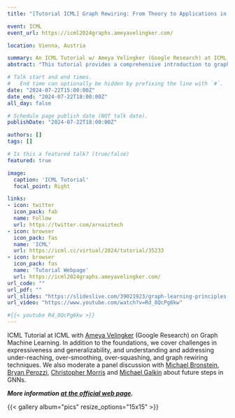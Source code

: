 ```yaml
---
title: "[Tutorial ICML] Graph Rewiring: From Theory to Applications in Fairness"

event: ICML
event_url: https://icml2024graphs.ameyavelingker.com/

location: Vienna, Austria 

summary: An ICML Tutorial w/ Ameya Velingker (Google Research) at ICML on Graph Machine Learning. In addition to the foundations, we cover challenges in  expressiveness and generalizability, and understanding and addressing under-reaching, over-smoothing, over-squashing, and graph rewiring techniques. We moderate a aanel discussion with Michael Bronstein, Bryan Perozzi and Christopher Morris and more panelistabout future steps in GNNs.
abstract: "This tutorial provides a comprehensive introduction to graph learning and GNNs, covering foundational concepts and recent advancements in the field. We begin with an overview of traditional graph representation and embedding methods, and then focus on modern approaches such as Graph Neural Networks (GNNs), Message Passing Networks (MPNNs), and Graph Transformers (GTs). The second part delves into the expressivity and generalizability of current GNN architectures. We will explore what functions and tasks GNNs can learn, referencing recent research that connects GNN expressivity with the Weisfeiler-Lehman (WL) graph isomorphism test. We will also discuss the generalizability of MPNNs, including their VC dimension and implications for model performance. Next, we address key information-flow challenges in graph learning architectures, such as under-reaching, over-smoothing, and over-squashing. We will highlight recent research aimed at understanding and alleviating these issues, including graph rewiring techniques. The tutorial will conclude with a panel discussion on future directions in graph machine learning. We will explore the limitations of the GNNs, graph foundation models and we will discuss the potential for integrating graph learning with large language models (LLMs) to enhance reasoning and complex data analysis capabilities."

# Talk start and end times.
#   End time can optionally be hidden by prefixing the line with `#`.
date: "2024-07-22T15:00:00Z"
date_end: "2024-07-22T18:00:00Z"
all_day: false

# Schedule page publish date (NOT talk date).
publishDate: "2024-07-22T18:00:00Z"

authors: []
tags: []

# Is this a featured talk? (true/false)
featured: true

image:
  caption: 'ICML Tutorial'
  focal_point: Right

links:
- icon: twitter
  icon_pack: fab
  name: Follow
  url: https://twitter.com/arnaiztech
- icon: browser
  icon_pack: fas
  name: 'ICML'
  url: https://icml.cc/virtual/2024/tutorial/35233
- icon: browser
  icon_pack: fas
  name: 'Tutorial Webpage'
  url: https://icml2024graphs.ameyavelingker.com/
url_code: ""
url_pdf: ""
url_slides: "https://slideslive.com/39021923/graph-learning-principles-challenges-and-open-directions"
url_video: "https://www.youtube.com/watch?v=Rd_8QcPg6kw"

#{{< youtube Rd_8QcPg6kw >}}
---
```




<div id="presentation-embed-39021923"></div>
<script src="https://slideslive.com/embed_presentation.js"></script>
<script>
  embed = new SlidesLiveEmbed("presentation-embed-39021923", {
    presentationId: "39021923",
    autoPlay: false,
    verticalEnabled: true,
  });
</script>

ICML Tutorial at ICML with [Ameya Velingker](https://www.ameyavelingker.com/) (Google Research) on Graph Machine Learning. In addition to the foundations, we cover challenges in  expressiveness and generalizability, and understanding and addressing under-reaching, over-smoothing, over-squashing, and graph rewiring techniques. We also moderate a panel discussion with [Michael Bronstein](https://www.cs.ox.ac.uk/people/michael.bronstein/), [Bryan Perozzi](http://www.perozzi.net/),  [Christopher Morris](https://chrsmrrs.github.io/) and [Michael Galkin](https://migalkin.github.io/) about future steps in GNNs.

***More information [at the official web page](https://icml2024graphs.ameyavelingker.com/).***



{{< gallery album="pics" resize_options="15x15" >}}

